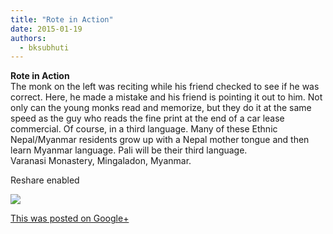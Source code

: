 ```yaml
---
title: "Rote in Action"
date: 2015-01-19
authors: 
  - bksubhuti
---
```


**Rote in Action**  
The monk on the left was reciting while his friend checked to see if he was correct. Here, he made a mistake and his friend is pointing it out to him. Not only can the young monks read and memorize, but they do it at the same speed as the guy who reads the fine print at the end of a car lease commercial. Of course, in a third language. Many of these Ethnic Nepal/Myanmar residents grow up with a Nepal mother tongue and then learn Myanmar language. Pali will be their third language.  
Varanasi Monastery, Mingaladon, Myanmar.  
  
Reshare enabled﻿

![](https://lh5.googleusercontent.com/-DLGgsqwrQ9w/VLxRWIlMjBI/AAAAAAAAK5Q/KSLld1NjiAQ/w506-h750/15%2B-%2B1)

[This was posted on Google+](https://plus.google.com/+BhikkhuSubhuti/posts/EGpMx3MB2L9)